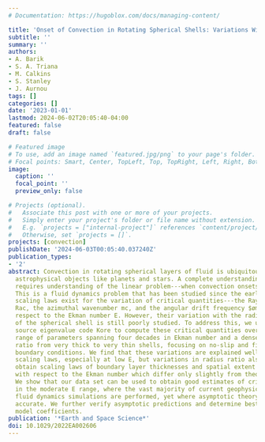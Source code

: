 ```yaml
---
# Documentation: https://hugoblox.com/docs/managing-content/

title: 'Onset of Convection in Rotating Spherical Shells: Variations With Radius Ratio'
subtitle: ''
summary: ''
authors:
- A. Barik
- S. A. Triana
- M. Calkins
- S. Stanley
- J. Aurnou
tags: []
categories: []
date: '2023-01-01'
lastmod: 2024-06-02T20:05:40-04:00
featured: false
draft: false

# Featured image
# To use, add an image named `featured.jpg/png` to your page's folder.
# Focal points: Smart, Center, TopLeft, Top, TopRight, Left, Right, BottomLeft, Bottom, BottomRight.
image:
  caption: ''
  focal_point: ''
  preview_only: false

# Projects (optional).
#   Associate this post with one or more of your projects.
#   Simply enter your project's folder or file name without extension.
#   E.g. `projects = ["internal-project"]` references `content/project/deep-learning/index.md`.
#   Otherwise, set `projects = []`.
projects: [convection]
publishDate: '2024-06-03T00:05:40.037240Z'
publication_types:
- '2'
abstract: Convection in rotating spherical layers of fluid is ubiquitous in spherical
  astrophysical objects like planets and stars. A complete understanding of the magnetohydrodynamics
  requires understanding of the linear problem---when convection onsets in these systems.
  This is a fluid dynamics problem that has been studied since the early 1900s. Theoretical
  scaling laws exist for the variation of critical quantities---the Rayleigh number
  Rac, the azimuthal wavenumber mc, and the angular drift frequency $ømega$c---with
  respect to the Ekman number E. However, their variation with the radius ratio $χ$
  of the spherical shell is still poorly studied. To address this, we use an open
  source eigenvalue code Kore to compute these critical quantities over an extensive
  range of parameters spanning four decades in Ekman number and a dense grid of radius
  ratio from very thick to very thin shells, focusing on no-slip and fixed temperature
  boundary conditions. We find that these variations are explained well by the theoretical
  scaling laws, especially at low E, but variations in radius ratio also exist. We
  obtain scaling laws of boundary layer thicknesses and spatial extent of onset modes
  with respect to the Ekman number which differ only slightly from theoretical scalings.
  We show that our data set can be used to obtain good estimates of critical quantities
  in the moderate E range, where the vast majority of current geophysical and astrophysical
  fluid dynamics simulations are performed, yet where asymptotic theory is only moderately
  accurate. We further verify asymptotic predictions and determine best-fit asymptotic
  model coefficients.
publication: '*Earth and Space Science*'
doi: 10.1029/2022EA002606
---
```

